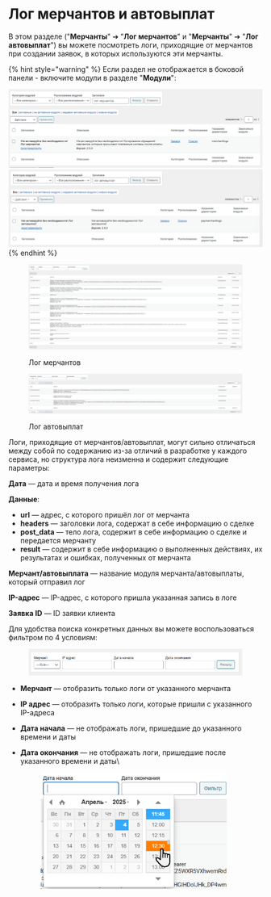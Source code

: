 # Лог мерчантов и автовыплат

В этом разделе  ("**Мерчанты**" ➔ "**Лог мерчантов**" и "**Мерчанты**" ➔ "**Лог автовыплат**") вы можете посмотреть логи, приходящие от мерчантов при создании заявок, в которых используются эти мерчанты.

{% hint style="warning" %}
Если раздел не отображается в боковой панели - включите модули в разделе "**Модули**":

<img src="../../../.gitbook/assets/image (1207).png" alt="" data-size="original">![](<../../../.gitbook/assets/image (2175).png>)
{% endhint %}

<figure><img src="../../../.gitbook/assets/image (1202).png" alt=""><figcaption><p>Лог мерчантов</p></figcaption></figure>

<figure><img src="../../../.gitbook/assets/image (2176).png" alt=""><figcaption><p>Лог автовыплат</p></figcaption></figure>

Логи, приходящие от мерчантов/автовыплат, могут сильно отличаться между собой по содержанию из-за отличий в разработке у каждого сервиса, но структура лога неизменна и содержит следующие параметры:

**Дата** — дата и время получения лога

**Данные**:

* **url** — адрес, с которого пришёл лог от мерчанта
* **headers** — заголовки лога, содержат в себе информацию о сделке
* **post\_data** — тело лога, содержит в себе информацию о сделке и передается мерчанту
* **result** — содержит в себе информацию о выполненных действиях, их результатах и ошибках, полученных от мерчанта

**Мерчант/автовыплата** — название модуля мерчанта/автовыплаты, который отправил лог

**IP-адрес** — IP-адрес, с которого пришла указанная запись в логе

**Заявка ID** — ID заявки клиента

Для удобства поиска конкретных данных вы можете воспользоваться фильтром по 4 условиям:

<figure><img src="../../../.gitbook/assets/image (948).png" alt=""><figcaption></figcaption></figure>

* **Мерчант** — отобразить только логи от указанного мерчанта&#x20;
* **IP адрес** — отобразить только логи, которые пришли с указанного IP-адреса
* **Дата начала** — не отображать логи, пришедшие до указанного времени и даты
*   **Дата окончания** — не отображать логи, пришедшие после указанного времени и даты\


    <figure><img src="../../../.gitbook/assets/image (2177).png" alt="" width="369"><figcaption></figcaption></figure>
